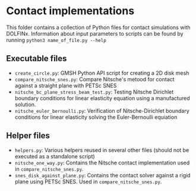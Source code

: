 # Contact implementations
This folder contains a collection of Python files for contact simulations with DOLFINx.
Information about input parameters to scripts can be found by running `python3 name_of_file.py --help`

## Executable files
- `create_circle.py`: GMSH Python API script for creating a 2D disk mesh 
- `compare_nitsche_snes.py`: Compare Nitsche's metood for contact against a straight plane with PETSc SNES
- `nitsche_bc_plane_stress_beam_test.py`: Testing Nitsche Dirichlet boundary conditions for linear elasticity equation using a manufactured solution.
- `nitsche_euler_bernoulli.py`: Verification of Nitsche-Dirichlet boundary conditions for linear elasticity solving the Euler-Bernoulli equiation

## Helper files
- `helpers.py`: Various helpers reused in several other files (should not be executed as a standalone script)
- `nitsche_one_way.py`: Contains the Nitsche contact implementation used in `compare_nitsche_snes.py`.
- `snes_disk_against_plane.py`: Contains the contact solver against a rigid plane using PETSc SNES. Used in `compare_nitsche_snes.py`.